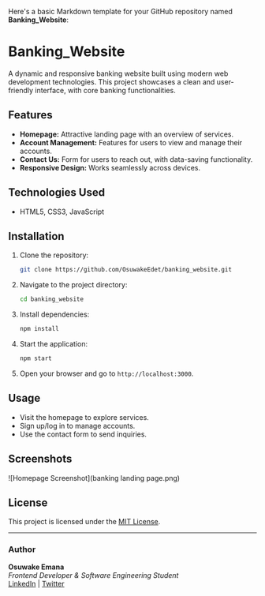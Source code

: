 Here's a basic Markdown template for your GitHub repository named **Banking_Website**:


# Banking_Website

A dynamic and responsive banking website built using modern web development technologies. This project showcases a clean and user-friendly interface, with core banking functionalities.

## Features

- **Homepage:** Attractive landing page with an overview of services.
- **Account Management:** Features for users to view and manage their accounts.
- **Contact Us:** Form for users to reach out, with data-saving functionality.
- **Responsive Design:** Works seamlessly across devices.

## Technologies Used

- HTML5, CSS3, JavaScript

## Installation

1. Clone the repository:
   ```bash
   git clone https://github.com/OsuwakeEdet/banking_website.git
   ```
2. Navigate to the project directory:
   ```bash
   cd banking_website
   ```
3. Install dependencies:
   ```bash
   npm install
   ```
4. Start the application:
   ```bash
   npm start
   ```
5. Open your browser and go to `http://localhost:3000`.

## Usage

- Visit the homepage to explore services.
- Sign up/log in to manage accounts.
- Use the contact form to send inquiries.

## Screenshots

![Homepage Screenshot](banking landing page.png)


## License

This project is licensed under the [MIT License](LICENSE).

---

### Author

**Osuwake Emana**  
*Frontend Developer & Software Engineering Student*  
[LinkedIn](https://www.linkedin.com/in/your-link) | [Twitter](https://twitter.com/your-handle)  
